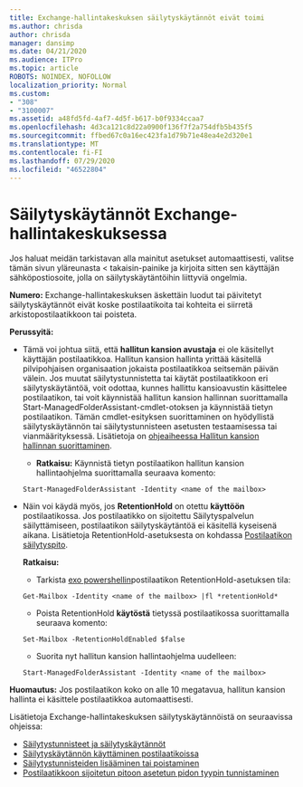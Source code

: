 ```yaml
---
title: Exchange-hallintakeskuksen säilytyskäytännöt eivät toimi
ms.author: chrisda
author: chrisda
manager: dansimp
ms.date: 04/21/2020
ms.audience: ITPro
ms.topic: article
ROBOTS: NOINDEX, NOFOLLOW
localization_priority: Normal
ms.custom:
- "308"
- "3100007"
ms.assetid: a48fd5fd-4af7-4d5f-b617-b0f9334ccaa7
ms.openlocfilehash: 4d3ca121c8d22a0900f136f7f2a754dfb5b435f5
ms.sourcegitcommit: ffbed67c0a16ec423fa1d79b71e48ea4e2d320e1
ms.translationtype: MT
ms.contentlocale: fi-FI
ms.lasthandoff: 07/29/2020
ms.locfileid: "46522804"
---
```

# <a name="retention-policies-in-exchange-admin-center"></a>Säilytyskäytännöt Exchange-hallintakeskuksessa

Jos haluat meidän tarkistavan alla mainitut asetukset automaattisesti, valitse tämän sivun yläreunasta < takaisin-painike ja kirjoita sitten sen käyttäjän sähköpostiosoite, jolla on säilytyskäytäntöihin liittyviä ongelmia.

 **Numero:** Exchange-hallintakeskuksen äskettäin luodut tai päivitetyt säilytyskäytännöt eivät koske postilaatikoita tai kohteita ei siirretä arkistopostilaatikkoon tai poisteta. 
  
 **Perussyitä:**
  
- Tämä voi johtua siitä, että **hallitun kansion avustaja** ei ole käsitellyt käyttäjän postilaatikkoa. Hallitun kansion hallinta yrittää käsitellä pilvipohjaisen organisaation jokaista postilaatikkoa seitsemän päivän välein. Jos muutat säilytystunnistetta tai käytät postilaatikkoon eri säilytyskäytäntöä, voit odottaa, kunnes hallittu kansioavustin käsittelee postilaatikon, tai voit käynnistää hallitun kansion hallinnan suorittamalla Start-ManagedFolderAssistant-cmdlet-otoksen ja käynnistää tietyn postilaatikon. Tämän cmdlet-esityksen suorittaminen on hyödyllistä säilytyskäytännön tai säilytystunnisteen asetusten testaamisessa tai vianmäärityksessä. Lisätietoja on [ohjeaiheessa Hallitun kansion hallinnan suorittaminen](https://msdn.microsoft.com/library/gg271153%28v=exchsrvcs.149%29.aspx#managedfolderassist).
    
  - **Ratkaisu:** Käynnistä tietyn postilaatikon hallitun kansion hallintaohjelma suorittamalla seuraava komento:
    
  ```
  Start-ManagedFolderAssistant -Identity <name of the mailbox>
  ```

- Näin voi käydä myös, jos **RetentionHold** on otettu **käyttöön** postilaatikossa. Jos postilaatikko on sijoitettu Säilytyspalvelun säilyttämiseen, postilaatikon säilytyskäytäntöä ei käsitellä kyseisenä aikana. Lisätietoja RetentionHold-asetuksesta on kohdassa [Postilaatikon säilytyspito](https://docs.microsoft.com/exchange/security-and-compliance/messaging-records-management/mailbox-retention-hold).
    
    **Ratkaisu:**
    
  - Tarkista [exo powershellin](https://docs.microsoft.com/powershell/exchange/exchange-online/connect-to-exchange-online-powershell/connect-to-exchange-online-powershell?view=exchange-ps)postilaatikon RetentionHold-asetuksen tila:
    
  ```
  Get-Mailbox -Identity <name of the mailbox> |fl *retentionHold*
  ```

  - Poista RetentionHold **käytöstä** tietyssä postilaatikossa suorittamalla seuraava komento:
    
  ```
  Set-Mailbox -RetentionHoldEnabled $false
  ```

  - Suorita nyt hallitun kansion hallintaohjelma uudelleen:
    
  ```
  Start-ManagedFolderAssistant -Identity <name of the mailbox>
  ```

 **Huomautus:** Jos postilaatikon koko on alle 10 megatavua, hallitun kansion hallinta ei käsittele postilaatikkoa automaattisesti.
 
Lisätietoja Exchange-hallintakeskuksen säilytyskäytännöistä on seuraavissa ohjeissa:
- [Säilytystunnisteet ja säilytyskäytännöt](https://docs.microsoft.com/exchange/security-and-compliance/messaging-records-management/retention-tags-and-policies)
- [Säilytyskäytännön käyttäminen postilaatikoissa](https://docs.microsoft.com/exchange/security-and-compliance/messaging-records-management/apply-retention-policy)
- [Säilytystunnisteiden lisääminen tai poistaminen](https://docs.microsoft.com/exchange/security-and-compliance/messaging-records-management/add-or-remove-retention-tags)
- [Postilaatikkoon sijoitetun pitoon asetetun pidon tyypin tunnistaminen](https://docs.microsoft.com/microsoft-365/compliance/identify-a-hold-on-an-exchange-online-mailbox)
